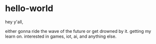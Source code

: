 # hello-world

hey y'all,

either gonna ride the wave of the future or get drowned by it.
getting my learn on. interested in games, iot, ai, and anything else.
